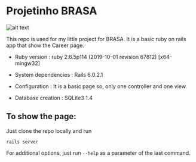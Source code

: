 # Projetinho BRASA 
![alt text](PROJECT_IMAGES/projeto2-1.png "Projetinho brasa")

This repo is used for my little project for BRASA. It is a basic ruby on rails app that show the Career page.


* Ruby version : ruby 2.6.5p114 (2019-10-01 revision 67812) [x64-mingw32]

* System dependencies : 
Rails 6.0.2.1

* Configuration : It is a basic page so, only one controller and one view.

* Database creation : 
SQLite3 1.4

## To show the page:

Just clone the repo locally and run 

``
rails server
``

For additional options, just run ``--help`` as a parameter of the last command.
